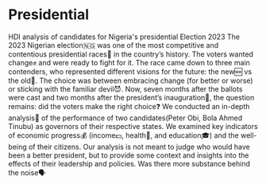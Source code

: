 # Presidential
HDI analysis of candidates for Nigeria's presidential Election 2023
The 2023 Nigerian election🇳🇬 was one of the most competitive and contentious presidential races🏁 in the country’s history. 
The voters wanted change✊ and were ready to fight for it. 
The race came down to three main contenders, who represented different visions for the future: the new🆕 vs the old👴. 
The choice was between embracing change (for better or worse) or sticking with the familiar devil😈. 
Now, seven months after the ballots were cast and two months after the president’s inauguration🎉, the question remains: did the voters make the right choice❓ 
We conducted an in-depth analysis🔎 of the performance of two candidates(Peter Obi, Bola Ahmed Tinubu) as governors of their respective states.
We examined key indicators of economic progress💰 (income💵, health🏥, and education🎓) and the well-being of their citizens. 
Our analysis is not meant to judge who would have been a better president, but to provide some context and insights into the effects of their leadership and policies. 
Was there more substance behind the noise🗣️


